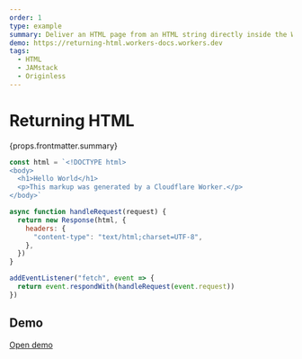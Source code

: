 ```yaml
---
order: 1
type: example
summary: Deliver an HTML page from an HTML string directly inside the Worker script.
demo: https://returning-html.workers-docs.workers.dev
tags:
  - HTML
  - JAMstack
  - Originless
---
```


# Returning HTML

<ContentColumn>
  <p>{props.frontmatter.summary}</p>
</ContentColumn>

```js
const html = `<!DOCTYPE html>
<body>
  <h1>Hello World</h1>
  <p>This markup was generated by a Cloudflare Worker.</p>
</body>`

async function handleRequest(request) {
  return new Response(html, {
    headers: {
      "content-type": "text/html;charset=UTF-8",
    },
  })
}

addEventListener("fetch", event => {
  return event.respondWith(handleRequest(event.request))
})
```

## Demo

<p><a href={props.frontmatter.demo}>Open demo</a></p>

<Demo src={props.frontmatter.demo} title={props.frontmatter.summary} height="150"/>
